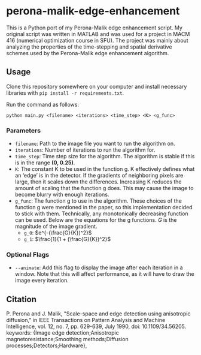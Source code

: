 # perona-malik-edge-enhancement
This is a Python port of my Perona-Malik edge enhancement script. My original script was written in MATLAB and was used for a project in MACM 416 (numerical optimization course in SFU). The project was mainly about analyzing the properties of the time-stepping and spatial derivative schemes used by the Perona-Malik edge enhancement algorithm. 

## Usage
Clone this repository somewhere on your computer and install necessary libraries with `pip install -r requirements.txt`.

Run the command as follows:

`python main.py <filename> <iterations> <time_step> <K> <g_func>`

### Parameters
- `filename`: Path to the image file you want to run the algorithm on.
- `iterations`: Number of iterations to run the algorithm for.
- `time_step`: Time step size for the algorithm. The algorithm is stable if this is in the range **(0, 0.25)**.
- `K`: The constant K to be used in the function g. K effectively defines what an ‘edge’ is in the detector. If the gradients of neighboring pixels are large, then it scales down the differences. Increasing K reduces the amount of scaling that the function g does. This may cause the image to become blurry with enough iterations.
- `g_func`: The function g to use in the algorithm. These choices of the function g were mentioned in the paper, so this implementation decided to stick with them. Technically, any monotonically decreasing function can be used. Below are the equations for the g functions. $G$ is the magnitude of the image gradient.
  - `g_0`: $e^{-(\frac{G}{K})^2}$
  - `g_1`: $\frac{1}{1 + (\frac{G}{K})^2}$

### Optional Flags
- `--animate`: Add this flag to display the image after each iteration in a window. Note that this will affect performance, as it will have to draw the image every iteration.

## Citation
P. Perona and J. Malik, "Scale-space and edge detection using anisotropic diffusion," in IEEE Transactions on Pattern Analysis and Machine Intelligence, vol. 12, no. 7, pp. 629-639, July 1990, doi: 10.1109/34.56205.
keywords: {Image edge detection;Anisotropic magnetoresistance;Smoothing methods;Diffusion processes;Detectors;Hardware},

